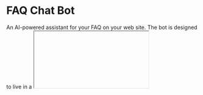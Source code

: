 # FAQ Chat Bot

An AI-powered assistant for your FAQ on your web site. The bot is designed to live in a <iframe>. It provides the best possible answers to your visitors' questions.

# How it works?

First of all, you need a list of FAQ as a CSV file (this is the only supported file format for now). Then you upload the file using the admin panel. Once the back-end gets the file it then hands it to RASA (https://github.com/RasaHQ/rasa). RASA creates data models and trains the data. Once RASA is done with the data then it provides you a uniq link (this part is not ready yet) which you will then place in a <iframe> on your web site.

Once everything is set up, your visitors can now ask their questions via the chat screen you placed on your web site, and the chat bot tries to do its best.

# Contributors
- [Cahit Yigit](https://github.com/cahitihac)
- [Ridvan Kotan](https://github.com/kotanridvan)
- [Halil Ibrahim Aksoy](https://github.com/halilibrahimaksoy)
- [Muhammet Cakir](https://github.com/MuhammetCakir)

# License
MIT